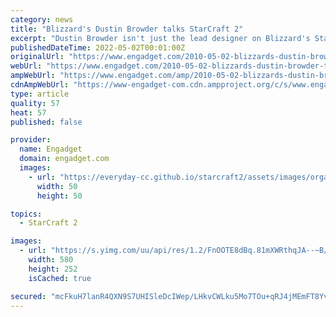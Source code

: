 ```yaml
---
category: news
title: "Blizzard's Dustin Browder talks StarCraft 2"
excerpt: "Dustin Browder isn't just the lead designer on Blizzard's StarCraft 2: Wings of Liberty-- he's also in the game! Well, sort of. According to a Blizzard spokesperson, \"There are a few examples of ..."
publishedDateTime: 2022-05-02T00:01:00Z
originalUrl: "https://www.engadget.com/2010-05-02-blizzards-dustin-browder-talks-starcraft-2.html"
webUrl: "https://www.engadget.com/2010-05-02-blizzards-dustin-browder-talks-starcraft-2.html"
ampWebUrl: "https://www.engadget.com/amp/2010-05-02-blizzards-dustin-browder-talks-starcraft-2.html"
cdnAmpWebUrl: "https://www-engadget-com.cdn.ampproject.org/c/s/www.engadget.com/amp/2010-05-02-blizzards-dustin-browder-talks-starcraft-2.html"
type: article
quality: 57
heat: 57
published: false

provider:
  name: Engadget
  domain: engadget.com
  images:
    - url: "https://everyday-cc.github.io/starcraft2/assets/images/organizations/engadget.com-50x50.jpg"
      width: 50
      height: 50

topics:
  - StarCraft 2

images:
  - url: "https://s.yimg.com/uu/api/res/1.2/FnOOTE8dBq.81mXWRthqJA--~B/aD0yNTI7dz01ODA7YXBwaWQ9eXRhY2h5b24-/https://www.blogcdn.com/www.joystiq.com/media/2010/04/sc2dbmain.jpg"
    width: 580
    height: 252
    isCached: true

secured: "mcFkuH7lanR4QXN9S7UHISleDcIWep/LHkvCWLku5Mo7TOu+qRJ4jMEmFT8Yv3F3Lqn6whAVF+VesWwutgv+abIJlXNk7yEXXMJ/Kyd0LKgEjJIFyK536vFvRWZvYN6bVVb54WNpFyChzvGdl/k3DXvnmVYItMD8M4jGcudKIjCzdhbMrFrk8me9/1A8ie/6Qm9FHrZ4JPelBaGtY8oeR8g05tYa16fsg9M030am3/+RDRrb5gBjlw2PT8+tH1BauvGLvOVL3c0EF0xRg8mpwCVVAMxBX/QuMbvX1ny5PNCcEXGlGnw5vZ4zrUc/mHLfsWCeuPHWvJRhhZGAHeIHKECx8/Oeh4vrtm73Dr5+Vhc=;C+VI2wTAuYQ3pWXBKz0rJg=="
---
```


